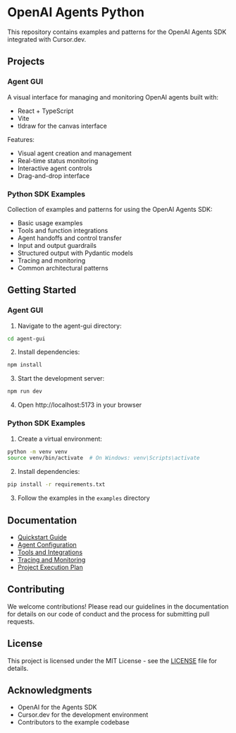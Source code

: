 # OpenAI Agents Python

This repository contains examples and patterns for the OpenAI Agents SDK integrated with Cursor.dev.

## Projects

### Agent GUI

A visual interface for managing and monitoring OpenAI agents built with:
- React + TypeScript
- Vite
- tldraw for the canvas interface

Features:
- Visual agent creation and management
- Real-time status monitoring
- Interactive agent controls
- Drag-and-drop interface

### Python SDK Examples

Collection of examples and patterns for using the OpenAI Agents SDK:
- Basic usage examples
- Tools and function integrations
- Agent handoffs and control transfer
- Input and output guardrails
- Structured output with Pydantic models
- Tracing and monitoring
- Common architectural patterns

## Getting Started

### Agent GUI

1. Navigate to the agent-gui directory:
```bash
cd agent-gui
```

2. Install dependencies:
```bash
npm install
```

3. Start the development server:
```bash
npm run dev
```

4. Open http://localhost:5173 in your browser

### Python SDK Examples

1. Create a virtual environment:
```bash
python -m venv venv
source venv/bin/activate  # On Windows: venv\Scripts\activate
```

2. Install dependencies:
```bash
pip install -r requirements.txt
```

3. Follow the examples in the `examples` directory

## Documentation

- [Quickstart Guide](docs/quickstart.md)
- [Agent Configuration](docs/config.md)
- [Tools and Integrations](docs/tools.md)
- [Tracing and Monitoring](docs/tracing.md)
- [Project Execution Plan](docs/EXECUTION_PLAN.md)

## Contributing

We welcome contributions! Please read our guidelines in the documentation for details on our code of conduct and the process for submitting pull requests.

## License

This project is licensed under the MIT License - see the [LICENSE](LICENSE) file for details.

## Acknowledgments

- OpenAI for the Agents SDK
- Cursor.dev for the development environment
- Contributors to the example codebase
